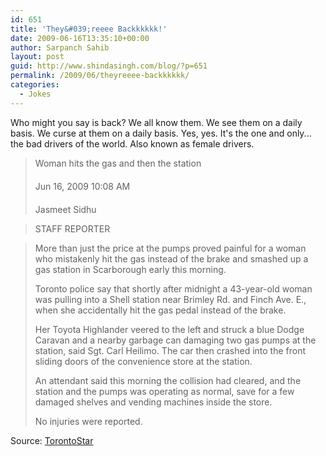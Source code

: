 ```yaml
---
id: 651
title: 'They&#039;reeee Backkkkkk!'
date: 2009-06-16T13:35:10+00:00
author: Sarpanch Sahib
layout: post
guid: http://www.shindasingh.com/blog/?p=651
permalink: /2009/06/theyreeee-backkkkkk/
categories:
  - Jokes
---
```

Who might you say is back? We all know them. We see them on a daily basis. We curse at them on a daily basis. Yes, yes. It's the one and only... the bad drivers of the world. Also known as female drivers.

> <div style="float: right; width: 406px; padding-left: 10px;">
>   <!-- LANDSCAPE IMAGE FOR THE ARTICLE-->
> </div>
> 
> <!-- ABOVE ARTICLE TOOLBOX -->
> 
> <!-- ARTICLE TOOLBOX -->
> 
> <div id="articleTools" style="clear: right;">
>   <span id="ctl00_ContentPlaceHolder_article_NavWebPart_Article_ctl00___Title__" class="headlineArticle">Woman hits the gas and then the station</span>
> </div>
> 
> <div style="margin: 20px 0px;">
>   <span style="text-transform: capitalize;"> Jun 16, 2009 10:08 AM</span>
> </div>
> 
> <span id="ctl00_ContentPlaceHolder_article_NavWebPart_Article_ctl00___Author1__" class="articleAuthor">Jasmeet Sidhu</span>
  
> <!-- CREDIT 1-->
> 
> <span id="ctl00_ContentPlaceHolder_article_NavWebPart_Article_ctl00___Credit1__" style="text-transform: uppercase;">Staff Reporter</span>
  
> <!-- ARTICLE CONTENT -->More than just the price at the pumps proved painful for a woman who mistakenly hit the gas instead of the brake and smashed up a gas station in Scarborough early this morning.
> 
> Toronto police say that shortly after midnight a 43-year-old woman was pulling into a Shell station near Brimley Rd. and Finch Ave. E., when she accidentally hit the gas pedal instead of the brake.
> 
> Her Toyota Highlander veered to the left and struck a blue Dodge Caravan and a nearby garbage can damaging two gas pumps at the station, said Sgt. Carl Heilimo. The car then crashed into the front sliding doors of the convenience store at the station.
> 
> An attendant said this morning the collision had cleared, and the station and the pumps was operating as normal, save for a few damaged shelves and vending machines inside the store.
> 
> No injuries were reported.

Source: [TorontoStar](http://www.thestar.com/news/gta/article/651486)
